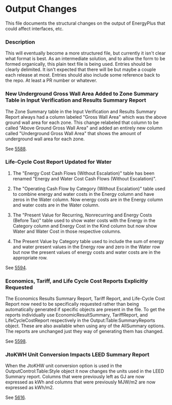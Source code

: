 Output Changes
==============

This file documents the structural changes on the output of EnergyPlus that could affect interfaces, etc.

### Description

This will eventually become a more structured file, but currently it isn't clear what format is best. As an intermediate solution, and to allow the form to be formed organically, this plain text file is being used. Entries should be clearly delimited.  It isn't expected that there will be but maybe a couple each release at most. Entries should also include some reference back to the repo.  At least a PR number or whatever.


### New Underground Gross Wall Area Added to Zone Summary Table in Input Verification and Results Summary Report

The Zone Summary table in the Input Verification and Results Summary Report always had a column labeled "Gross Wall Area" which was the above ground wall area for each zone. This change relabeled that column to be called "Above Ground Gross Wall Area" and added an entirely new column called "Underground Gross Wall Area" that shows the amount of underground wall area for each zone.

See [5588](https://github.com/NREL/EnergyPlus/pull/5588 "5588"). 


### Life-Cycle Cost Report Updated for Water

1. The "Energy Cost Cash Flows (Without Escalation)" table has been renamed "Energy and Water Cost Cash Flows (Without Escalation)". 

2. The "Operating Cash Flow by Category (Without Escalation)" table used to combine energy and water costs in the Energy column and have zeros in the Water column. Now energy costs are in the Energy column and water costs are in the Water column. 

3. The "Present Value for Recurring, Nonrecurring and Energy Costs (Before Tax)" table used to show water costs with the Energy in the Category column and Energy Cost in the Kind column but now show Water and Water Cost in those respective columns. 

4. The Present Value by Category table used to include the sum of energy and water present values in the Energy row and zero in the Water row but now the present values of energy costs and water costs are in the appropriate row. 

See [5594](https://github.com/NREL/EnergyPlus/pull/5594 "5594"). 


### Economics, Tariff, and Life Cycle Cost Reports Explicitly Requested

The Economics Results Summary Report, Tariff Report, and Life-Cycle Cost Report now need to be specifically requested rather than being automatically generated if specific objects are present in the file. To get the reports individually use EconomicResultSummary, TariffReport, and LifeCycleCostReport respectively in the Output:Table:SummaryReports object. These are also available when using any of the AllSummary options. The reports are unchanged just they way of generating them has changed.

See [5598](https://github.com/NREL/EnergyPlus/pull/5598 "5598"). 


### JtoKWH Unit Conversion Impacts LEED Summary Report

When the JtoKHW unit conversion option is used in the OutputControl:Table:Style object it now changes the units used in the LEED Summary report. Columns that were previously left as GJ are now expressed as kWh and columns that were previously MJW/m2 are now expressed as kWh/m2.

See [5616](https://github.com/NREL/EnergyPlus/pull/5616).
